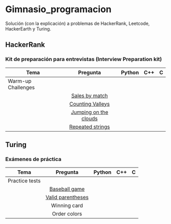 # Gimnasio_programacion
Solución (con la explicación) a problemas de HackerRank, Leetcode, HackerEarth y Turing.

## HackerRank
### Kit de preparación para entrevistas (Interview Preparation kit)

| **Tema**           | **Pregunta**  | **Python**|  **C++** |   **C**  |
| ------------------ |:-------------:| ---------:|---------:|---------:|
| Warm-up Challenges |
|                    |[Sales by match](https://www.hackerrank.com/challenges/sock-merchant/problem?h_l=interview&playlist_slugs%5B%5D=interview-preparation-kit&playlist_slugs%5B%5D=warmup)
|                    |[Counting Valleys](https://www.hackerrank.com/challenges/counting-valleys/problem?h_l=interview&playlist_slugs%5B%5D=interview-preparation-kit&playlist_slugs%5B%5D=warmup)
|                    |[Jumping on the clouds](https://www.hackerrank.com/challenges/jumping-on-the-clouds/problem?h_l=interview&playlist_slugs%5B%5D=interview-preparation-kit&playlist_slugs%5B%5D=warmup)
|                    |[Repeated strings](https://www.hackerrank.com/challenges/repeated-string/problem?h_l=interview&playlist_slugs%5B%5D=interview-preparation-kit&playlist_slugs%5B%5D=warmup)




## Turing
### Exámenes de práctica

| **Tema**           | **Pregunta**  | **Python**|  **C++** |   **C**  |
| ------------------ |:-------------:| ---------:|---------:|---------:|
| Practice tests |
|                    |[Baseball game](https://github.com/noahverner1995/Turing-Coding-Challenges/tree/main/Baseball%20Game)
|                    |[Valid parentheses](https://github.com/noahverner1995/Turing-Coding-Challenges/tree/main/Valid_Parentheses)
|                    |Winning card
|                    |Order colors
